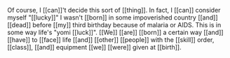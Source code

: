 Of course, I [[can]]'t decide this sort of [[thing]]. In fact, I [[can]] consider myself "[[lucky]]" I wasn't [[born]] in some impoverished country [[and]] [[dead]] before [[my]] third birthday because of malaria or AIDS. This is in some way life's "yomi [[luck]]". [[We]] [[are]] [[born]] a certain way [[and]] [[have]] to [[face]] life [[and]] [[other]] [[people]] with the [[skill]] order, [[class]], [[and]] equipment [[we]] [[were]] given at [[birth]].